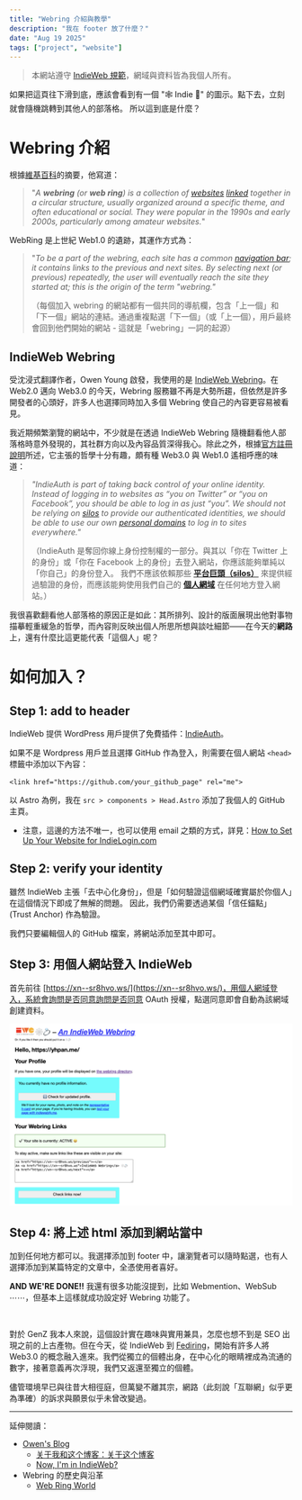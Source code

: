 ```yaml
---
title: "Webring 介紹與教學"
description: "我在 footer 放了什麼？"
date: "Aug 19 2025"
tags: ["project", "website"]
---
```


> 本網站遵守 [IndieWeb 規範](https://indieweb.org/principles)，網域與資料皆為我個人所有。

如果把這頁往下滑到底，應該會看到有一個 "🕸️ Indie 💍" 的圖示。點下去，立刻就會隨機跳轉到其他人的部落格。
所以這到底是什麼？

# Webring 介紹

根據[維基百科](https://en.wikipedia.org/wiki/Webring)的摘要，他寫道：

>"*A **webring** (or **web ring**) is a collection of [websites](https://en.wikipedia.org/wiki/Website "Website") [linked](https://en.wikipedia.org/wiki/Hyperlink "Hyperlink") together in a circular structure, usually organized around a specific theme, and often educational or social. They were popular in the 1990s and early 2000s, particularly among amateur websites.*"

WebRing 是上世紀 Web1.0 的遺跡，其運作方式為：

>"*To be a part of the webring, each site has a common [navigation bar](https://en.wikipedia.org/wiki/Navigation_bar "Navigation bar"); it contains links to the previous and next sites. By selecting next (or previous) repeatedly, the user will eventually reach the site they started at; this is the origin of the term "webring."*
>
>（每個加入 webring 的網站都有一個共同的導航欄，包含「上一個」和「下一個」網站的連結。通過重複點選「下一個」（或「上一個），用戶最終會回到他們開始的網站 - 這就是「webring」一詞的起源）


## IndieWeb Webring

受沈浸式翻譯作者，Owen Young 啟發，我使用的是 [IndieWeb Webring](https://indieweb.org/IndieWeb_Webring)。在 Web2.0 邁向 Web3.0 的今天，Webring 服務雖不再是大勢所趨，但依然是許多開發者的心頭好，許多人也選擇同時加入多個 Webring 使自己的內容更容易被看見。

我近期頻繁瀏覽的網站中，不少就是在透過 IndieWeb Webring 隨機翻看他人部落格時意外發現的，其社群方向以及內容品質深得我心。除此之外，根據[官方註冊說明](https://indieweb.org/IndieAuth)所述，它主張的哲學十分有趣，頗有種 Web3.0 與 Web1.0 遙相呼應的味道：

>*"IndieAuth is part of taking back control of your online identity. Instead of logging in to websites as “you on Twitter” or “you on Facebook”, you should be able to log in as just “you”. We should not be relying on [silos](https://indieweb.org/silos "silos") to provide our authenticated identities, we should be able to use our own [personal domains](https://indieweb.org/personal_domain "personal domain") to log in to sites everywhere."*
>
>（IndieAuth 是奪回你線上身份控制權的一部分。與其以「你在 Twitter 上的身份」或「你在 Facebook 上的身份」去登入網站，你應該能夠單純以「你自己」的身份登入。 我們不應該依賴那些 **[平台巨頭（silos）](https://indieweb.org/silos "silos")** 來提供經過驗證的身份，而應該能夠使用我們自己的 **[個人網域](https://indieweb.org/personal_domain "personal domain")** 在任何地方登入網站。）


我很喜歡翻看他人部落格的原因正是如此：其所排列、設計的版面展現出他對事物描摹輕重緩急的哲學，而內容則反映出個人所思所想與談吐細節——在今天的**網路**上，還有什麼比這更能代表「這個人」呢？

# 如何加入？

## Step 1: add to header

IndieWeb 提供 WordPress 用戶提供了免費插件：[IndieAuth](https://wordpress.org/plugins/indieauth/)。

如果不是 Wordpress 用戶並且選擇 GitHub 作為登入，則需要在個人網站 `<head>` 標籤中添加以下內容：
```
<link href="https://github.com/your_github_page" rel="me">
```

以 Astro 為例，我在 `src > components > Head.Astro` 添加了我個人的 GitHub 主頁。

- 注意，這邊的方法不唯一，也可以使用 email 之類的方式，詳見：[How to Set Up Your Website for IndieLogin.com](https://indielogin.com/setup)

## Step 2: verify your identity

雖然 IndieWeb 主張「去中心化身份」，但是「如何驗證這個網域確實屬於你個人」在這個情況下即成了無解的問題。
因此，我們仍需要透過某個「信任錨點」(Trust Anchor) 作為驗證。

我們只要編輯個人的 GitHub 檔案，將網站添加至其中即可。


## Step 3: 用個人網站登入 IndieWeb

首先前往 [https://xn--sr8hvo.ws/](https://xn--sr8hvo.ws/)，用個人網域登入，系統會詢問是否同意詢問是否同意 OAuth 授權，點選同意即會自動為該網域創建資料。

![example pic](./Pasted%20image%2020250819234112.png)

## Step 4: 將上述 html 添加到網站當中

加到任何地方都可以。我選擇添加到 footer 中，讓瀏覽者可以隨時點選，也有人選擇添加到某篇特定的文章中，全憑使用者喜好。

**AND WE'RE DONE!!** 我還有很多功能沒提到，比如 Webmention、WebSub ⋯⋯，但基本上這樣就成功設定好 Webring 功能了。

$\;$

對於 GenZ 我本人來說，這個設計實在趣味與實用兼具，怎麼也想不到是 SEO 出現之前的上古產物。但在今天，從 IndieWeb 到 [Fediring](https://fediring.net/)，開始有許多人將 Web3.0 的概念融入進來。我們從獨立的個體出身，在中心化的眼睛裡成為流通的數字，接著意義再次浮現，我們又返還至獨立的個體。

儘管環境早已與往昔大相徑庭，但萬變不離其宗，網路（此刻說「互聯網」似乎更為準確）的訴求與願景似乎未曾改變過。


---
延伸閱讀：
- [Owen's Blog](https://www.owenyoung.com/)
	- [关于我和这个博客：关于这个博客](https://www.owenyoung.com/about/#guan-yu-zhe-ge-bo-ke)
	- [Now, I'm in IndieWeb?](https://www.owenyoung.com/en/blog/indieweb/)
- Webring 的歷史與沿革
	- [Web Ring World](https://www.webringworld.org/)

